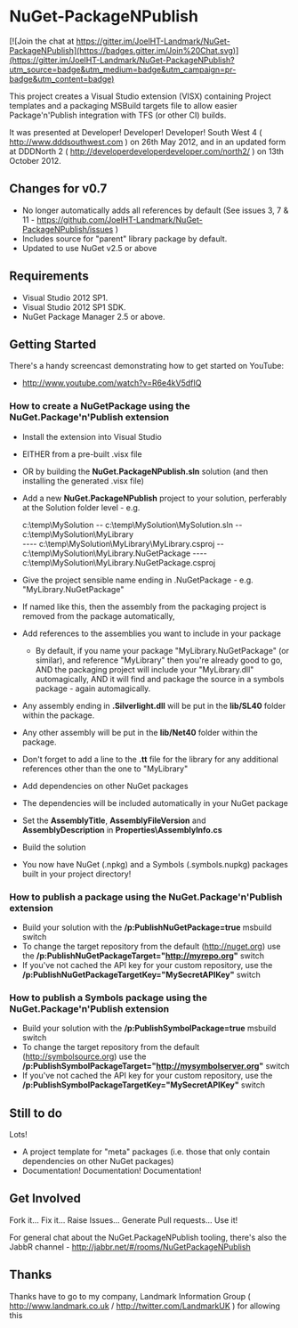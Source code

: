# NuGet-PackageNPublish

[![Join the chat at https://gitter.im/JoelHT-Landmark/NuGet-PackageNPublish](https://badges.gitter.im/Join%20Chat.svg)](https://gitter.im/JoelHT-Landmark/NuGet-PackageNPublish?utm_source=badge&utm_medium=badge&utm_campaign=pr-badge&utm_content=badge)

This project creates a Visual Studio extension (VISX) containing Project templates and a packaging MSBuild targets
file to allow easier Package&#39;n&#39;Publish integration with TFS (or other CI) builds.

It was presented at Developer! Developer! Developer! South West 4 ( http://www.dddsouthwest.com ) on 26th May 2012, and
in an updated form at DDDNorth 2 ( http://developerdeveloperdeveloper.com/north2/ ) on 13th October 2012.

## Changes for v0.7

- No longer automatically adds all references by default (See issues 3, 7 & 11 - https://github.com/JoelHT-Landmark/NuGet-PackageNPublish/issues )
- Includes source for "parent" library package by default.
- Updated to use NuGet v2.5 or above

## Requirements

- Visual Studio 2012 SP1.
- Visual Studio 2012 SP1 SDK.
- NuGet Package Manager 2.5 or above.

## Getting Started

There's a handy screencast demonstrating how to get started on YouTube:
- http://www.youtube.com/watch?v=R6e4kV5dfIQ

### How to create a NuGetPackage using the NuGet.Package'n'Publish extension

- Install the extension into Visual Studio 
 - EITHER from a pre-built .visx file
 - OR by building the **NuGet.PackageNPublish.sln** solution (and then installing the generated .visx file)  

- Add a new **NuGet.PackageNPublish** project to your solution, perferably at the Solution folder level - e.g.

    c:\temp\MySolution 
    -- c:\temp\MySolution\MySolution.sln 
    -- c:\temp\MySolution\MyLibrary  
    ---- c:\temp\MySolution\MyLibrary\MyLibrary.csproj 
    -- c:\temp\MySolution\MyLibrary.NuGetPackage 
    ---- c:\temp\MySolution\MyLibrary.NuGetPackage.csproj 

 - Give the project sensible name ending in .NuGetPackage - e.g. "MyLibrary.NuGetPackage"
  - If named like this, then the assembly from the packaging project is removed from the package automatically,

- Add references to the assemblies you want to include in your package
  - By default, if you name your package "MyLibrary.NuGetPackage" (or similar), and reference "MyLibrary" then 
    you're already good to go,
    AND the packaging project will include your "MyLibrary.dll" automagically,
    AND it will find and package the source in a symbols package - again automagically. 
 - Any assembly ending in **.Silverlight.dll** will be put in the **lib/SL40** folder within the package.
 - Any other assembly will be put in the **lib/Net40** folder within the package.
 - Don't forget to add a line to the **.tt** file for the library for any additional references other than the one to "MyLibrary"  

- Add dependencies on other NuGet packages
 - The dependencies will be included automatically in your NuGet package

- Set the **AssemblyTitle**, **AssemblyFileVersion** and **AssemblyDescription** in **Properties\AssemblyInfo.cs**  

- Build the solution

- You now have NuGet (.npkg) and a Symbols (.symbols.nupkg) packages built in your project directory!

### How to publish a package using the NuGet.Package'n'Publish extension

- Build your solution with the **/p:PublishNuGetPackage=true** msbuild switch
 - To change the target repository from the default (http://nuget.org) use the **/p:PublishNuGetPackageTarget="http://myrepo.org"** switch
 - If you've not cached the API key for your custom repository, use the **/p:PublishNuGetPackageTargetKey="MySecretAPIKey"** switch

### How to publish a Symbols package using the NuGet.Package'n'Publish extension

- Build your solution with the **/p:PublishSymbolPackage=true** msbuild switch
 - To change the target repository from the default (http://symbolsource.org) use the **/p:PublishSymbolPackageTarget="http://mysymbolserver.org"** switch
 - If you've not cached the API key for your custom repository, use the **/p:PublishSymbolPackageTargetKey="MySecretAPIKey"** switch

## Still to do

Lots!

- A project template for "meta" packages (i.e. those that only contain dependencies on other NuGet packages)
- Documentation! Documentation! Documentation!

## Get Involved

Fork it... Fix it... Raise Issues... Generate Pull requests... Use it!

For general chat about the NuGet.PackageNPublish tooling, there's also the JabbR channel - http://jabbr.net/#/rooms/NuGetPackageNPublish

## Thanks

Thanks have to go to my company, Landmark Information Group ( http://www.landmark.co.uk / http://twitter.com/LandmarkUK ) for allowing this

